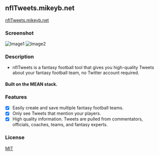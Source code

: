 ## nflTweets.mikeyb.net
[nflTweets.mikeyb.net](nflTweets.mikeyb.net)

### Screenshot
![Image1](http://mikeyb.net/assets/nfltweets1.png)
![Image2](https://raw.githubusercontent.com/nss-cohort-2014-06-07/express-template/master/docs/screenshots/two.jpg)

### Description
- nflTweets is a fantasy football tool that gives you high-quality Tweets about your fantasy football team, no Twitter account required.

#### Built on the MEAN stack.

### Features
- [x] Easily create and save multiple fantasy football teams.
- [x] Only see Tweets that mention your players.
- [x] High quality information. Tweets are pulled from commentators, officials, coaches, teams, and fantasy experts. 

### License
[MIT](LICENSE)

